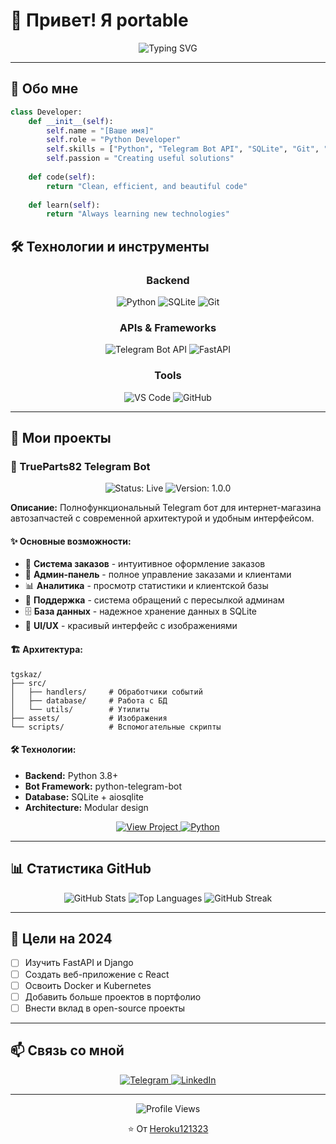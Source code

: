# 👋 Привет! Я portable

<div align="center">
  <img src="https://readme-typing-svg.herokuapp.com?font=Fira+Code&pause=1000&color=2CA5E0&center=true&vCenter=true&width=435&lines=Python+Developer;Telegram+Bot+Creator;Full-Stack+Developer" alt="Typing SVG" />
</div>

---

## 🚀 Обо мне

```python
class Developer:
    def __init__(self):
        self.name = "[Ваше имя]"
        self.role = "Python Developer"
        self.skills = ["Python", "Telegram Bot API", "SQLite", "Git", "Discors bots"]
        self.passion = "Creating useful solutions"
    
    def code(self):
        return "Clean, efficient, and beautiful code"
    
    def learn(self):
        return "Always learning new technologies"
```

## 🛠 Технологии и инструменты

<div align="center">
  
### Backend
![Python](https://img.shields.io/badge/Python-3776AB?style=for-the-badge&logo=python&logoColor=white)
![SQLite](https://img.shields.io/badge/SQLite-07405E?style=for-the-badge&logo=sqlite&logoColor=white)
![Git](https://img.shields.io/badge/Git-F05032?style=for-the-badge&logo=git&logoColor=white)

### APIs & Frameworks
![Telegram Bot API](https://img.shields.io/badge/Telegram-2CA5E0?style=for-the-badge&logo=telegram&logoColor=white)
![FastAPI](https://img.shields.io/badge/FastAPI-009688?style=for-the-badge&logo=fastapi&logoColor=white)

### Tools
![VS Code](https://img.shields.io/badge/VS_Code-007ACC?style=for-the-badge&logo=visual-studio-code&logoColor=white)
![GitHub](https://img.shields.io/badge/GitHub-181717?style=for-the-badge&logo=github&logoColor=white)

</div>

---

## 📱 Мои проекты

### 🤖 TrueParts82 Telegram Bot
<div align="center">
  <img src="https://img.shields.io/badge/Status-Live-brightgreen?style=for-the-badge" alt="Status: Live" />
  <img src="https://img.shields.io/badge/Version-1.0.0-blue?style=for-the-badge" alt="Version: 1.0.0" />
</div>

**Описание:** Полнофункциональный Telegram бот для интернет-магазина автозапчастей с современной архитектурой и удобным интерфейсом.

#### ✨ Основные возможности:
- 🛒 **Система заказов** - интуитивное оформление заказов
- 👥 **Админ-панель** - полное управление заказами и клиентами
- 📊 **Аналитика** - просмотр статистики и клиентской базы
- 💬 **Поддержка** - система обращений с пересылкой админам
- 🗄️ **База данных** - надежное хранение данных в SQLite
- 🎨 **UI/UX** - красивый интерфейс с изображениями

#### 🏗 Архитектура:
```
tgskaz/
├── src/
│   ├── handlers/     # Обработчики событий
│   ├── database/     # Работа с БД
│   └── utils/        # Утилиты
├── assets/           # Изображения
└── scripts/          # Вспомогательные скрипты
```

#### 🛠 Технологии:
- **Backend:** Python 3.8+
- **Bot Framework:** python-telegram-bot
- **Database:** SQLite + aiosqlite
- **Architecture:** Modular design

<div align="center">
  <a href="https://github.com/Heroku121323/tgbot">
    <img src="https://img.shields.io/badge/View_Project-2CA5E0?style=for-the-badge&logo=github&logoColor=white" alt="View Project" />
  </a>
  <a href="https://github.com/Heroku121323/tgbot">
    <img src="https://img.shields.io/badge/Code-Python-3776AB?style=for-the-badge&logo=python&logoColor=white" alt="Python" />
  </a>
</div>

---

## 📊 Статистика GitHub

<div align="center">
  <img src="https://github-readme-stats.vercel.app/api?username=Heroku121323&show_icons=true&theme=dark&hide_border=true&count_private=true&include_all_commits=true" alt="GitHub Stats" />
  
  <img src="https://github-readme-stats.vercel.app/api/top-langs/?username=Heroku121323&layout=compact&theme=dark&hide_border=true&langs_count=6" alt="Top Languages" />
  
  <img src="https://github-readme-streak-stats.herokuapp.com/?user=Heroku121323&theme=dark&hide_border=true" alt="GitHub Streak" />
</div>

---

## 🎯 Цели на 2024

- [ ] Изучить FastAPI и Django
- [ ] Создать веб-приложение с React
- [ ] Освоить Docker и Kubernetes
- [ ] Добавить больше проектов в портфолио
- [ ] Внести вклад в open-source проекты

---

## 📫 Связь со мной

<div align="center">
  <a href="https://t.me/W777AW">
    <img src="https://img.shields.io/badge/Telegram-2CA5E0?style=for-the-badge&logo=telegram&logoColor=white" alt="Telegram" />
  </a>
  <a href="https://linkedin.com/in/your-profile">
    <img src="https://img.shields.io/badge/LinkedIn-0077B5?style=for-the-badge&logo=linkedin&logoColor=white" alt="LinkedIn" />
  </a>
</div>

---

<div align="center">
  <img src="https://komarev.com/ghpvc/?username=Heroku121323&style=for-the-badge&color=2CA5E0" alt="Profile Views" />
  
  ⭐ От [Heroku121323](https://github.com/Heroku121323)
</div>
